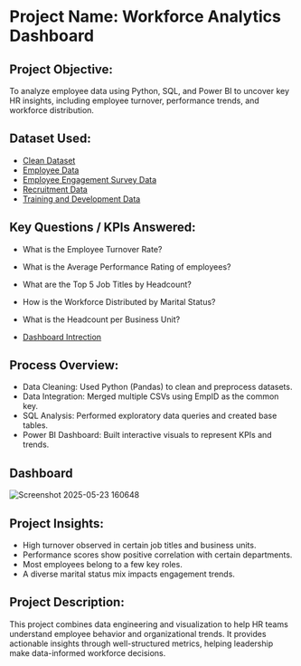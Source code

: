 # Project Name: Workforce Analytics Dashboard

## Project Objective:
To analyze employee data using Python, SQL, and Power BI to uncover key HR insights, including employee turnover, performance trends, and workforce distribution.

## Dataset Used:
- [Clean Dataset](https://github.com/Shadab8081/hr-data-insights/blob/main/df_clean_csv.csv)  
- [Employee Data](https://github.com/Shadab8081/hr-data-insights/blob/main/employee_data.csv)  
- [Employee Engagement Survey Data](https://github.com/Shadab8081/hr-data-insights/blob/main/employee_engagement_survey_data.csv)  
- [Recruitment Data](https://github.com/Shadab8081/hr-data-insights/blob/main/recruitment_data.csv)  
- [Training and Development Data](https://github.com/Shadab8081/hr-data-insights/blob/main/training_and_development_data.csv)

## Key Questions / KPIs Answered:
- What is the Employee Turnover Rate?
- What is the Average Performance Rating of employees?
- What are the Top 5 Job Titles by Headcount?
- How is the Workforce Distributed by Marital Status?
- What is the Headcount per Business Unit?

- [Dashboard Intrection](https://github.com/Shadab8081/hr-data-insights/blob/main/Screenshot%202025-05-23%20160648.png)

## Process Overview:
- Data Cleaning: Used Python (Pandas) to clean and preprocess datasets.
- Data Integration: Merged multiple CSVs using EmpID as the common key.
- SQL Analysis: Performed exploratory data queries and created base tables.
- Power BI Dashboard: Built interactive visuals to represent KPIs and trends.

## Dashboard
![Screenshot 2025-05-23 160648](https://github.com/user-attachments/assets/1316f0c8-9da7-42a6-ae2b-3d5bd6825834)

## Project Insights:
- High turnover observed in certain job titles and business units.
- Performance scores show positive correlation with certain departments.
- Most employees belong to a few key roles.
- A diverse marital status mix impacts engagement trends.

## Project Description:
This project combines data engineering and visualization to help HR teams understand employee behavior and organizational trends. It provides actionable insights through well-structured metrics, helping leadership make data-informed workforce decisions.

